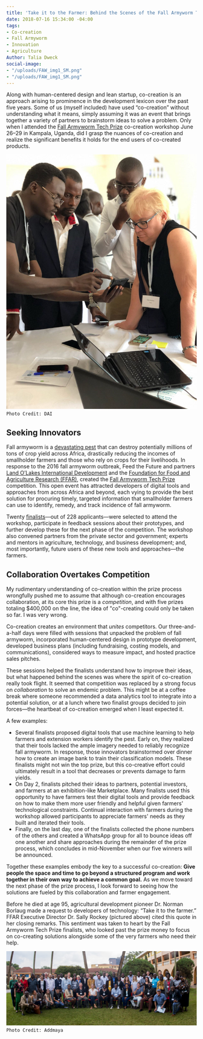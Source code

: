 ```yaml
---
title: 'Take it to the Farmer: Behind the Scenes of the Fall Armyworm Tech Prize Co-Creation'
date: 2018-07-16 15:34:00 -04:00
tags:
- Co-creation
- Fall Armyworm
- Innovation
- Agriculture
Author: Talia Dweck
social-image:
- "/uploads/FAW_img1_SM.png"
- "/uploads/FAW_img1_SM.png"
---
```


Along with human-centered design and lean startup, co-creation is an approach arising to prominence in the development lexicon over the past five years. Some of us (myself included) have used “co-creation” without  understanding what it means, simply assuming it was an event that brings together a variety of partners to brainstorm ideas to solve a problem. Only when I attended the [Fall Armyworm Tech Prize](https://fallarmywormtech.challenges.org/) co-creation workshop June 26–29 in Kampala, Uganda, did I grasp the nuances of co-creation and realize the significant benefits it holds for the end users of co-created products.



![FAW_img1_SM.png](/uploads/FAW_img1_SM.png)
`Photo Credit: DAI`





## Seeking Innovators

Fall armyworm is a [devastating pest](http://www.fao.org/food-chain-crisis/how-we-work/plant-protection/fallarmyworm/en/) that can destroy potentially millions of tons of crop yield across Africa, drastically reducing the incomes of smallholder farmers and those who rely on crops for their livelihoods. In response to the 2016 fall armyworm outbreak, Feed the Future and partners [Land O’Lakes International Development](https://www.landolakes.org/) and the [Foundation for Food and Agriculture Research (FFAR)](https://foundationfar.org/), created the [Fall Armyworm Tech Prize](https://www.usaid.gov/what-we-do/agriculture-and-food-security/increasing-food-security-through-feed-future/fall-armyworm) competition. This open event has attracted developers of digital tools and approaches from across Africa and beyond, each vying to provide the best solution for procuring timely, targeted information that smallholder farmers can use to identify, remedy, and track incidence of fall armyworm.

Twenty [finalists](https://fallarmywormtech.challenges.org/finalists-2/)—out of 228 applicants—were selected to attend the workshop, participate in feedback sessions about their prototypes, and further develop these for the next phase of the competition. The workshop also convened partners from the private sector and government; experts and mentors in agriculture, technology, and business development; and, most importantly, future users of these new tools and approaches—the farmers.

## Collaboration Overtakes Competition

My rudimentary understanding of co-creation within the prize process wrongfully pushed me to assume that although co-creation encourages collaboration, at its core this prize is a *competition*, and with five prizes totaling $400,000 on the line, the idea of "co"-creating could only be taken so far. I was very wrong.

Co-creation creates an environment that *unites* competitors. Our three-and-a-half days were filled with sessions that unpacked the problem of fall armyworm, incorporated human-centered design in prototype development, developed business plans (including fundraising, costing models, and communications), considered ways to measure impact, and hosted practice sales pitches. 

These sessions helped the finalists understand how to improve their ideas, but what happened behind the scenes was where the spirit of co-creation really took flight. It seemed that competition was replaced by a strong focus on *collaboration* to solve an endemic problem. This might be at a coffee break where someone recommended a data analytics tool to integrate into a potential solution, or at a lunch where two finalist groups decided to join forces—the heartbeat of co-creation emerged when I least expected it.

A few examples:

* Several finalists proposed digital tools that use machine learning to help farmers and extension workers identify the pest. Early on, they realized that their tools lacked the ample imagery needed to reliably recognize fall armyworm. In response, those innovators brainstormed over dinner how to create an image bank to train their classification models. These finalists might not win the top prize, but this co-creative effort could ultimately result in a tool that decreases or prevents damage to farm yields.
* On Day 2, finalists pitched their ideas to partners, potential investors, and farmers at an exhibition-like  Marketplace. Many finalists used this opportunity to have farmers test their digital tools and provide feedback on how to make them more user friendly and helpful given farmers' technological constraints. Continual interaction with farmers during the workshop allowed participants to appreciate farmers' needs as they built and iterated their tools.
* Finally, on the last day, one of the finalists collected the phone numbers of the others and created a WhatsApp group for all to bounce ideas off one another and share approaches during the remainder of the prize process, which concludes in mid-November when our five winners will be announced.

Together these examples embody the key to a successful co-creation: **Give people the space and time to go beyond a structured program and work together in their own way to achieve a common goal.** As we move toward the next phase of the prize process, I look forward to seeing how the solutions are fueled by this collaboration and farmer engagement.

Before he died at age 95, agricultural development pioneer Dr. Norman Borlaug made a request to developers of technology: “Take it to the farmer.” FFAR Executive Director Dr. Sally Rockey (pictured above) cited this quote in her closing remarks. This sentiment was taken to heart by the Fall Armyworm Tech Prize finalists, who looked past the prize money to focus on co-creating solutions alongside some of the very farmers who need their help.

![FAW_img2.png](/uploads/FAW_img2.png)
`Photo Credit: Addmaya`